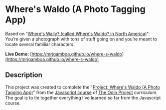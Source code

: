 # Where's Waldo (A Photo Tagging App)

Based on "[Where's Wally? (called Where's Waldo? in North America)](https://en.wikipedia.org/wiki/Where's_Wally%3F)". You’re given a photograph with tons of stuff going on and you’re meant to locate several familiar characters.

**Live Demo:** [https://mrjgamboa.github.io/where-s-waldo](https://mrjgamboa.github.io/where-s-waldo)

## Description

This project was created to complete the "[Project: Where's Waldo (A Photo Tagging App)](https://www.theodinproject.com/lessons/node-path-javascript-where-s-waldo-a-photo-tagging-app)" from the [Javascript course](https://www.theodinproject.com/paths/full-stack-javascript/courses/javascript) of [The Odin Project](https://www.theodinproject.com/) curriculum. The goal is to tie together everything I’ve learned so far from the Javascript course.
